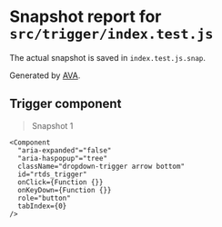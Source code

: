# Snapshot report for `src/trigger/index.test.js`

The actual snapshot is saved in `index.test.js.snap`.

Generated by [AVA](https://ava.li).

## Trigger component

> Snapshot 1

    <Component
      "aria-expanded"="false"
      "aria-haspopup"="tree"
      className="dropdown-trigger arrow bottom"
      id="rtds_trigger"
      onClick={Function {}}
      onKeyDown={Function {}}
      role="button"
      tabIndex={0}
    />
